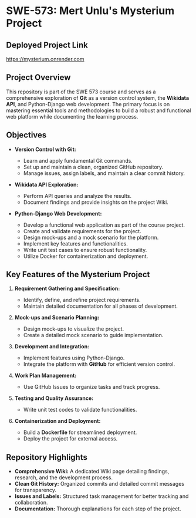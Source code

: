 # SWE-573: Mert Unlu's Mysterium Project
## Deployed Project Link
https://mysterium.onrender.com

## Project Overview

This repository is part of the SWE 573 course and serves as a comprehensive exploration of **Git** as a version control system, the **Wikidata API**, and Python-Django web development. The primary focus is on mastering essential tools and methodologies to build a robust and functional web platform while documenting the learning process.

## Objectives

- **Version Control with Git:**
  - Learn and apply fundamental Git commands.
  - Set up and maintain a clean, organized GitHub repository.
  - Manage issues, assign labels, and maintain a clear commit history.

- **Wikidata API Exploration:**
  - Perform API queries and analyze the results.
  - Document findings and provide insights on the project Wiki.

- **Python-Django Web Development:**
  - Develop a functional web application as part of the course project.
  - Create and validate requirements for the project.
  - Design mock-ups and a mock scenario for the platform.
  - Implement key features and functionalities.
  - Write unit test cases to ensure robust functionality.
  - Utilize Docker for containerization and deployment.

## Key Features of the Mysterium Project

1. **Requirement Gathering and Specification:**
   - Identify, define, and refine project requirements.
   - Maintain detailed documentation for all phases of development.

2. **Mock-ups and Scenario Planning:**
   - Design mock-ups to visualize the project.
   - Create a detailed mock scenario to guide implementation.

3. **Development and Integration:**
   - Implement features using Python-Django.
   - Integrate the platform with **GitHub** for efficient version control.

4. **Work Plan Management:**
   - Use GitHub Issues to organize tasks and track progress.

5. **Testing and Quality Assurance:**
   - Write unit test codes to validate functionalities.

6. **Containerization and Deployment:**
   - Build a **Dockerfile** for streamlined deployment.
   - Deploy the project for external access.

## Repository Highlights

- **Comprehensive Wiki:** A dedicated Wiki page detailing findings, research, and the development process.
- **Clean Git History:** Organized commits and detailed commit messages for transparency.
- **Issues and Labels:** Structured task management for better tracking and collaboration.
- **Documentation:** Thorough explanations for each step of the project.
